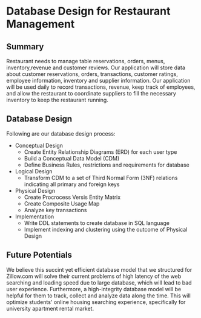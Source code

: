 # Database Design for Restaurant Management
## Summary
Restaurant needs to manage table reservations, orders, menus, inventory,revenue and customer reviews. Our application will store data about customer reservations, orders, transactions, customer ratings, employee information, inventory and supplier information. Our application will be used daily to record transactions, revenue, keep track of employees, and allow the restaurant to coordinate suppliers to fill the necessary inventory to keep the restaurant running.


## Database Design
Following are our database design process:

* Conceptual Design
    - Create Entity Relationship Diagrams (ERD) for each user type
    - Build a Conceptual Data Model (CDM)
    - Define Business Rules, restrictions and requirements for database
* Logical Design
    - Transform CDM to a set of Third Normal Form (3NF) relations indicating all primary and foreign keys
* Physical Design
    - Create Procrocess Versis Entity Matrix
    - Create Composite Usage Map
    - Analyze key transactions
* Implementation
    - Write DDL statements to create database in SQL language
    - Implement indexing and clustering using the outcome of Physical Design
    
## Future Potentials
We believe this succint yet efficient database model that we structured for Zillow.com will solve their current problems of high latency of the web searching and loading speed due to large database, which will lead to bad user experience. Furthermore, a high-integrity database model will be helpful for them to track, collect and analyze data along the time. This will optimize students' online housing searching experience, specifically for university apartment rental market. 

